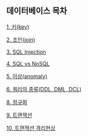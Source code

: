 ## 데이터베이스 목차

<!-- 아래 내용은 예시이니, 지우고 작성해주세요. -->

[1. 키(key)](<https://github.com/Hyeondoonge/cs-interview-for-beginner/blob/main/database/%ED%82%A4(key).md>)

[2. 조인(join)](<https://github.com/Hyeondoonge/cs-interview-for-beginner/blob/main/database/%EC%A1%B0%EC%9D%B8(join).md>)

[3. SQL Injection](https://github.com/Hyeondoonge/cs-interview-for-beginner/blob/main/database/SQL%20Injection.md)

[4. SQL vs NoSQL](https://github.com/Hyeondoonge/cs-interview-for-beginner/blob/main/database/SQL%20vs%20NoSQL.md)

[5. 이상(anomaly)](<https://github.com/Hyeondoonge/cs-interview-for-beginner/blob/main/database/%EC%9D%B4%EC%83%81(Anomaly).md>)

[6. 쿼리의 종류(DDL, DML, DCL)](<https://github.com/Hyeondoonge/cs-interview-for-beginner/blob/main/database/%EC%BF%BC%EB%A6%AC%20%EC%A2%85%EB%A5%98(DDL%2C%20DML%2C%20DCL).md>)

[8. 정규화](https://github.com/Hyeondoonge/cs-interview-for-beginner/blob/main/database/%EC%A0%95%EA%B7%9C%ED%99%94.md)

[9. 트랜잭션](https://github.com/Hyeondoonge/cs-interview-for-beginner/blob/main/database/%ED%8A%B8%EB%9E%9C%EC%9E%AD%EC%85%98.md)

[10. 트랜잭션 격리현상](https://github.com/Hyeondoonge/cs-interview-for-beginner/blob/main/database/%ED%8A%B8%EB%9E%9C%EC%9E%AD%EC%85%98%20%EA%B2%A9%EB%A6%AC%ED%98%84%EC%83%81.md)
